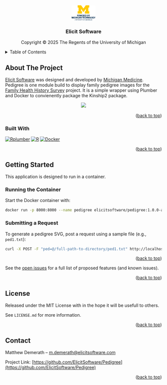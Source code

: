 <a id="readme-top"></a>

<!-- PROJECT SHIELDS -->
<!--
*** I'm using markdown "reference style" links for readability.
*** Reference links are enclosed in brackets [ ] instead of parentheses ( ).
*** See the bottom of this document for the declaration of the reference variables
*** for contributors-url, forks-url, etc. This is an optional, concise syntax you may use.
*** https://www.markdownguide.org/basic-syntax/#reference-style-links
-->
<!-- [![Contributors][contributors-shield]][contributors-url]
[![Forks][forks-shield]][forks-url]
[![Stargazers][stars-shield]][stars-url]
[![Issues][issues-shield]][issues-url]
[![project_license][license-shield]][https://polyformproject.org/licenses/noncommercial/1.0.0]
[![LinkedIn][linkedin-shield]][linkedin-url] -->

<!-- Powered by Michigan -->
<br />
<div align="center">
  <a href="https://github.com/elicitsoftware/elicit">
    <img src="images/stacked.png" alt="Logo" width="15%" >
  </a>
<h3 align="center">Elicit Software</h3>
  <p>Copyright © 2025 The Regents of the University of Michigan</p>
</div>
<!-- TABLE OF CONTENTS -->
<details>
  <summary>Table of Contents</summary>
  <ol>
    <li><a href="#built-with">Built With</a></li>
    <li><a href="#getting-started">Getting Started</a></li>
    <li><a href="#usage">Usage</a></li>
    <!-- <li><a href="#roadmap">Roadmap</a></li> -->
    <li><a href="#contributing">Contributing</a></li>
    <li><a href="#license">License</a></li>
    <li><a href="#contact">Contact</a></li>
    <li><a href="#acknowledgments">Acknowledgments</a></li>
  </ol>
</details>

<!-- ABOUT THE PROJECT -->
## About The Project
  <p align="left">
    <a href="https://github.com/elicitsoftware/elicit">Elicit Software</a> was designed and developed by <a href="https://www.michiganmedicine.org/">Michigan Medicine</a>. Pedigree is one module build to display family pedigree images for the <a href="https://github.com/elicitsoftware/FHHS">Family Health History Survey</a> project. It is a simple wrapper using Plumber and Docker to convienently package the Kinship2 package.
  </p>

<div align="center"><image src="images/sample_pedigree.svg" height=600></div>

<p align="right">(<a href="#readme-top">back to top</a>)</p>

### Built With
[![Rplumber][Rplumber.io]][Rplumber-url]
[![R][R.org]][R-url]
[![Docker][Docker.com]][Docker-url]

<p align="right">(<a href="#readme-top">back to top</a>)</p>

<!-- GETTING STARTED -->
## Getting Started
This application is designed to run in a container.

### Running the Container

Start the Docker container with:

```sh
docker run -p 8000:8000 --name pedigree elicitsoftware/pedigree:1.0.0-alpha.1
```

### Submitting a Request

To generate a pedigree SVG, post a request using a sample file (e.g., `ped1.txt`):

```sh
curl -X POST -F "ped=@/full-path-to-directory/ped1.txt" http://localhost:8000/svg
```
<p align="right">(<a href="#readme-top">back to top</a>)</p>
<!-- ROADMAP
## Roadmap
- [ ] Feature 1
- [ ] Feature 2
- [ ] Feature 3
    - [ ] Nested Feature
 -->

See the [open issues](https://github.com/ElicitSoftware/Elicit/issues) for a full list of proposed features (and known issues).

<p align="right">(<a href="#readme-top">back to top</a>)</p>

<!-- LICENSE -->
## License
Released under the MIT License with in the hope it will be usefull to others.

See `LICENSE.md` for more information.

<p align="right">(<a href="#readme-top">back to top</a>)</p>

## Contact

Matthew Demerath – m.demerath@elicitsoftware.com

Project Link: [https://github.com/ElicitSoftware/Pedigree](https://github.com/ElicitSoftware/Pedigree)

<p align="right">(<a href="#readme-top">back to top</a>)</p>

<!-- MARKDOWN LINKS & IMAGES -->
<!-- https://www.markdownguide.org/basic-syntax/#reference-style-links -->
[contributors-shield]: https://img.shields.io/github/contributors/ElicitSoftware/Elicit.svg?style=for-the-badge
[contributors-url]: https://github.com/ElicitSoftware/Elicit/graphs/contributors
[forks-shield]: https://img.shields.io/github/forks/ElicitSoftware/Elicit.svg?style=for-the-badge
[forks-url]: https://github.com/ElicitSoftware/Elicit/network/members
[stars-shield]: https://img.shields.io/github/stars/ElicitSoftware/Elicit.svg?style=for-the-badge
[stars-url]: https://github.com/ElicitSoftware/Elicit/stargazers
[issues-shield]: https://img.shields.io/github/issues/ElicitSoftware/Elicit.svg?style=for-the-badge
[issues-url]: https://github.com/ElicitSoftware/Elicit/issues
[license-shield]: https://img.shields.io/github/license/ElicitSoftware/Elicit.svg?style=for-the-badge
[license-url]: https://github.com/ElicitSoftware/Elicit/blob/master/LICENSE.txt
[linkedin-shield]: https://img.shields.io/badge/-LinkedIn-black.svg?style=for-the-badge&logo=linkedin&colorB=555
[linkedin-url]: https://linkedin.com/in/linkedin_username
[product-screenshot]: images/screenshot.png
[Quarkus.io]: https://img.shields.io/badge/quarkus-000000?style=for-the-badge&logo=quarkus&logoColor=white
[Quarkus-url]: https://quarkus.io/
[Vaadin.com]: https://img.shields.io/badge/Vaadin-20232A?style=for-the-badge&logo=vaadin&logoColor=61DAFB
[Vaadin-url]: https://vaadin.com/
[Postgresql.com]: https://img.shields.io/badge/postgresql-white?style=for-the-badge&logo=postgresql&logoColor=blue
[Postgresql-url]: https://postgresql.org/
[Docker.com]: https://img.shields.io/badge/docker-257bd6?style=for-the-badge&logo=docker&logoColor=white
[Docker-url]: https://docker.com
[Java]: https://img.shields.io/badge/Java-3a75b0?style=for-the-badge&logo=openjdk&logoColor=white
[Java-url]: https://dev.java/
[Maven.org]:https://img.shields.io/badge/MAVEN-000000?style=for-the-badge&logo=apachemaven&logoColor=blue
[Maven-url]: https://maven.apache.org/
[R.org]: https://img.shields.io/badge/R-r--project.org-blue?style=flat&labelColor=white&logo=r&logoColor=blue
[R-url]: https://www.r-project.org/
[Rplumber.io]: https://img.shields.io/badge/Plumber%20--%20lightblue
[Rplumber-url]: https://www.rplumber.io/